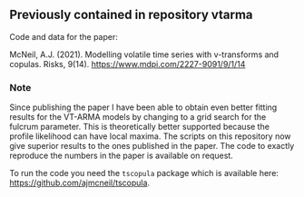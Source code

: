 ## Previously contained in repository vtarma

Code and data for the paper:

McNeil, A.J. (2021). Modelling volatile time series with v-transforms and copulas. Risks, 9(14). https://www.mdpi.com/2227-9091/9/1/14

### Note

Since publishing the paper I have been able to obtain even better fitting results for the VT-ARMA models by changing to a grid search for the fulcrum parameter. This is theoretically better supported because the profile likelihood can have local maxima. The scripts on this repository now give superior results to the ones published in the paper. The code to exactly reproduce the numbers in the paper is available on request.

To run the code you need the `tscopula` package which is available here: https://github.com/ajmcneil/tscopula.
